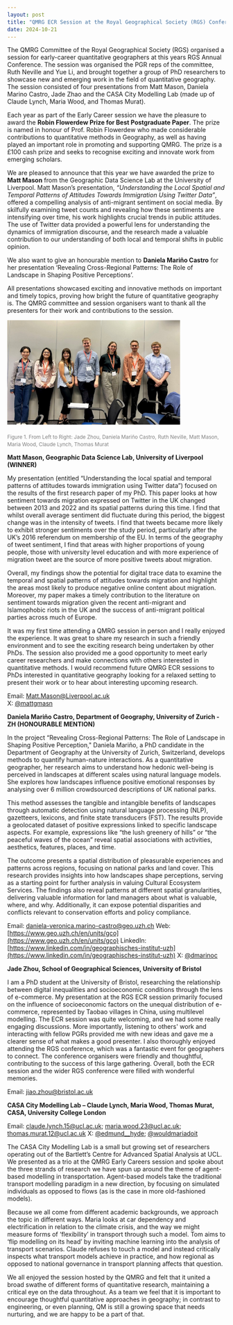 ```yaml
---
layout: post
title: "QMRG ECR Session at the Royal Geographical Society (RGS) Conference"
date: 2024-10-21
---
```


The QMRG Committee of the Royal Geographical Society (RGS) organised a session for early-career quantitative geographers at this years RGS Annual Conference. The session was organised the PGR reps of the committee, Ruth Neville and Yue Li, and brought together a group of PhD researchers to showcase new and emerging work in the field of quantitative geography. The session consisted of four presentations from Matt Mason, Daniela Marino Castro, Jade Zhao and the CASA City Modelling Lab (made up of Claude Lynch, Maria Wood, and Thomas Murat). 

Each year as part of the Early Career session we have the pleasure to award the **Robin Flowerdew Prize for Best Postgraduate Paper**. The prize is named in honour of Prof. Robin Flowerdew who made considerable contributions to quantitative methods in Geography, as well as having played an important role in promoting and supporting QMRG. The prize is a £100 cash prize and seeks to recognise exciting and innovate work from emerging scholars. 

We are pleased to announce that this year we have awarded the prize to **Matt Mason** from the Geographic Data Science Lab at the University of Liverpool. Matt Mason’s presentation, *“Understanding the Local Spatial and Temporal Patterns of Attitudes Towards Immigration Using Twitter Data”*, offered a compelling analysis of anti-migrant sentiment on social media. By skilfully examining tweet counts and revealing how these sentiments are intensifying over time, his work highlights crucial trends in public attitudes. The use of Twitter data provided a powerful lens for understanding the dynamics of immigration discourse, and the research made a valuable contribution to our understanding of both local and temporal shifts in public opinion.

We also want to give an honourable mention to **Daniela Mariño Castro** for her presentation ‘Revealing Cross-Regional Patterns: The Role of Landscape in Shaping Positive Perceptions’.

All presentations showcased exciting and innovative methods on important and timely topics, proving how bright the future of quantitative geography is. The QMRG committee and session organisers want to thank all the presenters for their work and contributions to the session.

<img src="/images/ecr_2024.jpg" alt="..." width="400"/>

<small><span style="color:grey">Figure 1. From Left to Right: Jade Zhou, Daniela Mariño Castro, Ruth Neville, Matt Mason, Maria Wood, Claude Lynch, Thomas Murat</span></small>

**Matt Mason, Geographic Data Science Lab, University of Liverpool (WINNER)**

My presentation (entitled “Understanding the local spatial and temporal patterns of attitudes towards immigration using Twitter data”) focused on the results of the first research paper of my PhD. This paper looks at how sentiment towards migration expressed on Twitter in the UK changed between 2013 and 2022 and its spatial patterns during this time. I find that whilst overall average sentiment did fluctuate during this period, the biggest change was in the intensity of tweets. I find that tweets became more likely to exhibit stronger sentiments over the study period, particularly after the UK’s 2016 referendum on membership of the EU. In terms of the geography of tweet sentiment, I find that areas with higher proportions of young people, those with university level education and with more experience of migration tweet are the source of more positive tweets about migration. 

Overall, my findings show the potential for digital trace data to examine the temporal and spatial patterns of attitudes towards migration and highlight the areas most likely to produce negative online content about migration. Moreover, my paper makes a timely contribution to the literature on sentiment towards migration given the recent anti-migrant and Islamophobic riots in the UK and the success of anti-migrant political parties across much of Europe. 

It was my first time attending a QMRG session in person and I really enjoyed the experience. It was great to share my research in such a friendly environment and to see the exciting research being undertaken by other PhDs. The session also provided me a good opportunity to meet early career researchers and make connections with others interested in quantitative methods. I would recommend future QMRG ECR sessions to PhDs interested in quantitative geography looking for a relaxed setting to present their work or to hear about interesting upcoming research. 

Email: [Matt.Mason@Liverpool.ac.uk](Matt.Mason@Liverpool.ac.uk) 	
X: [@mattgmasn](https://twitter.com/mattgmasn)

**Daniela Mariño Castro, Department of Geography, University of Zurich - ZH (HONOURABLE MENTION)**

In the project “Revealing Cross-Regional Patterns: The Role of Landscape in Shaping Positive Perception," Daniela Mariño, a PhD candidate in the Department of Geography at the University of Zurich, Switzerland, develops methods to quantify human-nature interactions. As a quantitative geographer, her research aims to understand how hedonic well-being is perceived in landscapes at different scales using natural language models. She explores how landscapes influence positive emotional responses by analysing over 6 million crowdsourced descriptions of UK national parks.

This method assesses the tangible and intangible benefits of landscapes through automatic detection using natural language processing (NLP), gazetteers, lexicons, and finite state transducers (FST). The results provide a geolocated dataset of positive expressions linked to specific landscape aspects. For example, expressions like “the lush greenery of hills” or “the peaceful waves of the ocean” reveal spatial associations with activities, aesthetics, features, places, and time.

The outcome presents a spatial distribution of pleasurable experiences and patterns across regions, focusing on national parks and land cover. This research provides insights into how landscapes shape perceptions, serving as a starting point for further analysis in valuing Cultural Ecosystem Services. The findings also reveal patterns at different spatial granularities, delivering valuable information for land managers about what is valuable, where, and why. Additionally, it can expose potential disparities and conflicts relevant to conservation efforts and policy compliance.

Email: [daniela-veronica.marino-castro@geo.uzh.ch](daniela-veronica.marino-castro@geo.uzh.ch)
Web: [https://www.geo.uzh.ch/en/units/gco](https://www.geo.uzh.ch/en/units/gco)
LinkedIn: [https://www.linkedin.com/in/geographisches-institut-uzh](https://www.linkedin.com/in/geographisches-institut-uzh)
X: [@dmarinoc](https://x.com/dmarinoc?lang=en)

**Jade Zhou, School of Geographical Sciences, University of Bristol**

I am a PhD student at the University of Bristol, researching the relationship between digital inequalities and socioeconomic conditions through the lens of e-commerce. My presentation at the RGS ECR session primarily focused on the influence of socioeconomic factors on the unequal distribution of e-commerce, represented by Taobao villages in China, using multilevel modelling.
 The ECR session was quite welcoming, and we had some really engaging discussions. More importantly, listening to others' work and interacting with fellow PGRs provided me with new ideas and gave me a clearer sense of what makes a good presenter. 
I also thoroughly enjoyed attending the RGS conference, which was a fantastic event for geographers to connect. The conference organisers were friendly and thoughtful, contributing to the success of this large gathering.
Overall, both the ECR session and the wider RGS conference were filled with wonderful memories.

Email: [jiao.zhou@bristol.ac.uk](jiao.zhou@bristol.ac.uk)

**CASA City Modelling Lab – Claude Lynch, Maria Wood, Thomas Murat, CASA, University College London**

Email: [claude.lynch.15@ucl.ac.uk](claude.lynch.15@ucl.ac.uk); [maria.wood.23@ucl.ac.uk](maria.wood.23@ucl.ac.uk]); [thomas.murat.12@ucl.ac.uk](thomas.murat.12@ucl.ac.uk)
X: [@edmund__hyde](https://x.com/edmund__hyde?lang=en); [@wouldmariadoit](https://twitter.com/wouldmariadoit)

The CASA City Modelling Lab is a small but growing set of researchers operating out of the Bartlett’s Centre for Advanced Spatial Analysis at UCL. We presented as a trio at the QMRG Early Careers session and spoke about the three strands of research we have spun up around the theme of agent-based modelling in transportation. Agent-based models take the traditional transport modelling paradigm in a new direction, by focusing on simulated individuals as opposed to flows (as is the case in more old-fashioned models). 

Because we all come from different academic backgrounds, we approach the topic in different ways. Maria looks at car dependency and electrification in relation to the climate crisis, and the way we might measure forms of ‘flexibility’ in transport through such a model. Tom aims to ‘flip modelling on its head’ by inviting machine learning into the analysis of transport scenarios. Claude refuses to touch a model and instead critically inspects what transport models achieve in practice, and how regional as opposed to national governance in transport planning affects that question.

We all enjoyed the session hosted by the QMRG and felt that it united a broad swathe of different forms of quantitative research, maintaining a critical eye on the data throughout. As a team we feel that it is important to encourage thoughtful quantitative approaches in geography; in contrast to engineering, or even planning, QM is still a growing space that needs nurturing, and we are happy to be a part of that.


